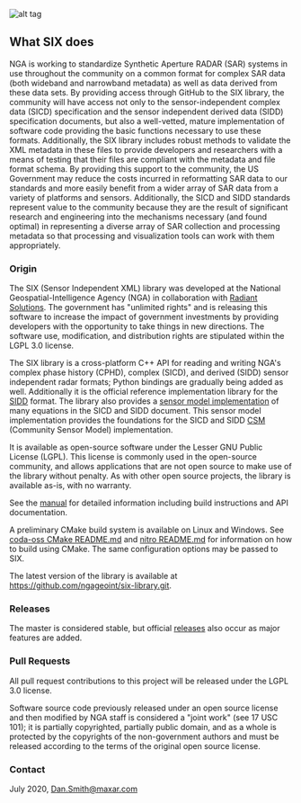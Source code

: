 ![alt tag](https://raw.github.com/ngageoint/six-library/master/docs/six_logo.png?raw=true)

## What SIX does

NGA is working to standardize Synthetic Aperture RADAR (SAR) systems in use throughout the community on a common format for complex SAR data (both wideband and narrowband metadata) as well as data derived from these data sets.  By providing access through GitHub to the SIX library, the community will have access not only to the sensor-independent complex data (SICD) specification and the sensor independent derived data (SIDD) specification documents, but also a well-vetted, mature implementation of software code providing the basic functions necessary to use these formats.  Additionally, the SIX library includes robust methods to validate the XML metadata in these files to provide developers and researchers with a means of testing that their files are compliant with the metadata and file format schema.  By providing this support to the community, the US Government may reduce the costs incurred in reformatting SAR data to our standards and more easily benefit from a wider array of SAR data from a variety of platforms and sensors. Additionally, the SICD and SIDD standards represent value to the community because they are the result of significant research and engineering into the mechanisms necessary (and found optimal) in representing a diverse array of SAR collection and processing metadata so that processing and visualization tools can work with them appropriately.

### Origin

The SIX (Sensor Independent XML) library was developed at the National Geospatial-Intelligence Agency (NGA) in collaboration with [Radiant Solutions](http://www.radiantsolutions.com/). The government has "unlimited rights" and is releasing this software to increase the impact of government investments by providing developers with the opportunity to take things in new directions. The software use, modification, and distribution rights are stipulated within the LGPL 3.0 license.

The SIX library is a cross-platform C++ API for reading and writing NGA's complex phase history (CPHD), complex (SICD), and derived (SIDD) sensor independent radar formats; Python bindings are gradually being added as well.  Additionally it is the official reference implementation library for the [SIDD](https://github.com/ngageoint/six-library/wiki/Sensor-Independent-Derived-Data-(SIDD)-Standard) format. The library also provides a [sensor model implementation](https://github.com/ngageoint/six-library/wiki) of many equations in the SICD and SIDD document.  This sensor model implementation provides the foundations for the SICD and SIDD [CSM](https://github.com/sminster/csm) (Community Sensor Model) implementation.

It is available as open-source software under the Lesser GNU Public License (LGPL). This license is commonly used in the open-source community, and allows applications that are not open source to make use of the library without penalty. As with other open source projects, the library is available as-is, with no warranty.

See the [manual](https://github.com/ngageoint/six-library/blob/master/docs/six-manual.pdf) for detailed information including build instructions and API documentation.

A preliminary CMake build system is available on Linux and Windows. See [coda-oss CMake README.md](externals/coda-oss/cmake/README.md) and [nitro README.md](externals/nitro/README.md) for information on how to build using CMake. The same configuration options may be passed to SIX.

The latest version of the library is available at https://github.com/ngageoint/six-library.git.

### Releases
The master is considered stable, but official [releases](https://github.com/ngageoint/six-library/releases) also occur as major features are added.

### Pull Requests

All pull request contributions to this project will be released under the LGPL 3.0 license.

Software source code previously released under an open source license and then modified by NGA staff is considered a "joint work" (see 17 USC 101); it is partially copyrighted, partially public domain, and as a whole is protected by the copyrights of the non-government authors and must be released according to the terms of the original open source license.

### Contact
July 2020, Dan.Smith@maxar.com